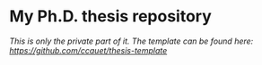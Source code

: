 # My Ph.D. thesis repository

_This is only the private part of it. The template can be found here:
https://github.com/ccauet/thesis-template_
